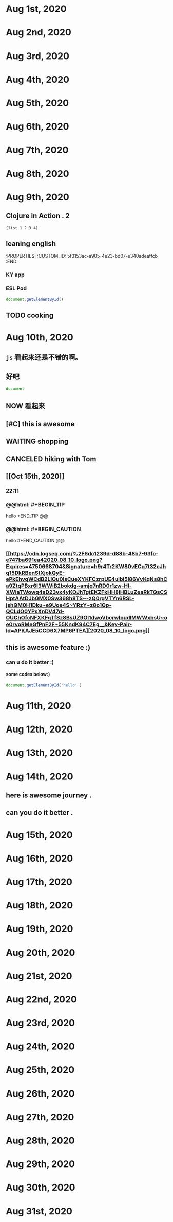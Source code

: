 # Aug 1st, 2020
# Aug 2nd, 2020
# Aug 3rd, 2020
# Aug 4th, 2020
# Aug 5th, 2020
# Aug 6th, 2020
# Aug 7th, 2020
# Aug 8th, 2020
# Aug 9th, 2020
## Clojure in Action . 2
```clujure
(list 1 2 3 4)
```
## leaning english
   :PROPERTIES:
   :CUSTOM_ID: 5f3153ac-a905-4e23-bd07-e340adeaffcb
   :END:
### KY app
### ESL Pod
```js
document.getElementById()
```
###
## TODO cooking
##
# Aug 10th, 2020
## `js` 看起来还是不错的啊。
## 好吧
```js
document
```
## NOW 看起来
## [#C] this is awesome
## WAITING shopping
## CANCELED hiking with Tom
## [[Oct 15th, 2020]]
### 22:11
### @@html: #+BEGIN_TIP
hello
+END_TIP @@
### @@html: #+BEGIN_CAUTION
hello
#+END_CAUTION @@
### [[https://cdn.logseq.com/%2F6dc1239d-d88b-48b7-93fc-e747ba691ea42020_08_10_logo.png?Expires=4750668704&Signature=h9r4Tr2KW80vECq7t32cJhq15DkRBenStXjokQyE-ePkEhvgWCdB2LIQu0IsCueXYKFCzrpUE4uIbi5l86VvKqNs8hCa9ZtqPBxr6I3WWiB2bokdg~amjq7nRD0r1zw-Hl-XWiaTWowq4aD23vx4yKOJhTgtEKZFkHH8jHBLuZeaRkTQsCSHptAAtDJbGMX0Sw368h8TS~-zQ0rgVTYn6RSL-jshQM0H1Dku~e9Uoe4S~YRzY~z8o1Qp-QCLdO0YPsXnDV47d-OUChOfcNFXKFgTfSz8BsUZ9OI1dwoVbcrwIpudlMWWxbsU~oe0rvoRMeGfPnF2F~55KndK94C7Eg__&Key-Pair-Id=APKAJE5CCD6X7MP6PTEA][2020_08_10_logo.png]]
## this is awesome feature :)
### can u do it better :)
#### some codes below:)
```js
document.getElementById('hello' )
```
####
# Aug 11th, 2020
# Aug 12th, 2020
# Aug 13th, 2020
# Aug 14th, 2020
## here is awesome journey .
## can you do it better .
# Aug 15th, 2020
# Aug 16th, 2020
# Aug 17th, 2020
# Aug 18th, 2020
# Aug 19th, 2020
# Aug 20th, 2020
# Aug 21st, 2020
# Aug 22nd, 2020
# Aug 23rd, 2020
# Aug 24th, 2020
# Aug 25th, 2020
# Aug 26th, 2020
# Aug 27th, 2020
# Aug 28th, 2020
# Aug 29th, 2020
# Aug 30th, 2020
# Aug 31st, 2020
